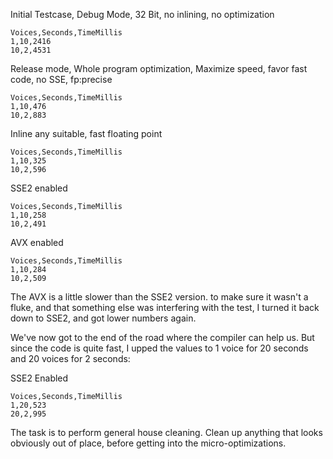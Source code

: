 

Initial Testcase, Debug Mode, 32 Bit, no inlining, no optimization

	Voices,Seconds,TimeMillis
	1,10,2416
	10,2,4531

Release mode, Whole program optimization, Maximize speed, favor fast code, no SSE, fp:precise

	Voices,Seconds,TimeMillis
	1,10,476
	10,2,883

Inline any suitable, fast floating point

	Voices,Seconds,TimeMillis
	1,10,325
	10,2,596

SSE2 enabled

	Voices,Seconds,TimeMillis
	1,10,258
	10,2,491

AVX enabled

	Voices,Seconds,TimeMillis
	1,10,284
	10,2,509

The AVX is a little slower than the SSE2 version. to make sure it wasn't a fluke, and that something else was interfering with the test, I turned it back down to SSE2, and got lower numbers again.

We've now got to the end of the road where the compiler can help us. But since the code is quite fast, I upped the values to 1 voice for 20 seconds and 20 voices for 2 seconds:

SSE2 Enabled

	Voices,Seconds,TimeMillis
	1,20,523
	20,2,995

The task is to perform general house cleaning. Clean up anything that looks obviously out of place, before getting into the micro-optimizations.

